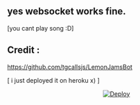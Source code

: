 ## yes websocket works fine.
[you cant play song :D]


## Credit :
https://github.com/tgcallsjs/LemonJamsBot

[ i just deployed it on heroku x) ]

<p align="center">
   <a href="https://heroku.com/deploy?template=https://github.com/midnightmadwalk/LemonWebsocket/main">
  <img src="https://www.herokucdn.com/deploy/button.svg" alt="Deploy">
</a>

</p>
